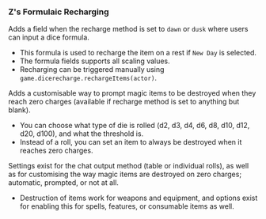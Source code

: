 ### Z's Formulaic Recharging

Adds a field when the recharge method is set to `dawn` or `dusk` where users can input a dice formula.
- This formula is used to recharge the item on a rest if `New Day` is selected.
- The formula fields supports all scaling values.
- Recharging can be triggered manually using `game.dicerecharge.rechargeItems(actor)`.

Adds a customisable way to prompt magic items to be destroyed when they reach zero charges (available if recharge method is set to anything but blank).
- You can choose what type of die is rolled (d2, d3, d4, d6, d8, d10, d12, d20, d100), and what the threshold is.
- Instead of a roll, you can set an item to always be destroyed when it reaches zero charges.

Settings exist for the chat output method (table or individual rolls), as well as for customising the way magic items are destroyed on zero charges; automatic, prompted, or not at all.
- Destruction of items work for weapons and equipment, and options exist for enabling this for spells, features, or consumable items as well.